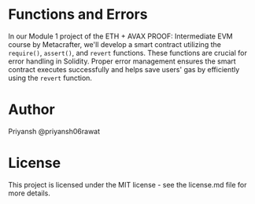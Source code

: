 # Functions and Errors
In our Module 1 project of the ETH + AVAX PROOF: Intermediate EVM course by Metacrafter, we'll develop a smart contract utilizing the `require()`, `assert()`, and `revert` functions. These functions are crucial for error handling in Solidity. Proper error management ensures the smart contract executes successfully and helps save users' gas by efficiently using the `revert` function.
# Author
Priyansh @priyansh06rawat
# License
This project is licensed under the MIT license - see the license.md file for more details.
